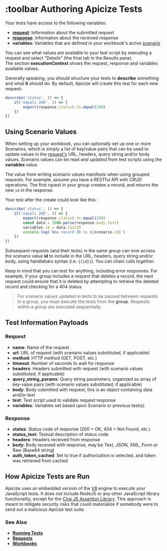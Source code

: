 # :toolbar Authoring Apicize Tests

Your tests have access to the following variables:

* **[request](#request)**:  Information about the submitted request
* **[response](#response)**:  Information about the received response
* **variables**:  Variables that are defined in your workbook's active [scenario](help:scenarios)

You can see what values are available to your test script by executing a request and select "Details" (the final tab in the Results pane).  
The section **executionContext** shows the request, response and variables available values.

Generally speaking, you should structure your tests to **describe** something and what **it** should do.  By default, Apicize will create this test for each new request:

```js
describe('status', () => {
    it('equals 200', () => {
        expect(response.status).to.equal(200)
    })
})
```

## Using Scenario Values

When setting up your workbook, you can optionally set up one or more Scenarios, which is simply a list of key/value pairs that can be used to update values in the [request's](#request) 
URL, headers, query string and/or body values.  Scenario values can be read *and updated* from test scripts using the **variables** value.

The value from writing scenario values manifests when using grouped requests.  For example, assume you have a RESTful API with CRUD operations.  The first rquest in your group creates a record, 
and returns the new `id` in the response.  

Your test after the create could look like this:

```js
describe('status', () => {
    it('equals 200', () => {
        expect(response.status).to.equal(200)
        const data = JSON.parse(response.body.text)
        variables.id = data.lastID
        console.log(`New record ID is ${scenario.id}`)
    })
})
```

Subsequent requests (and their tests) in the same group can now access the scenario value **id** to include in the URL, headers, query string and/or body, using
handlebars syntax (i.e. `{{id}}`).  You can chain calls together.  

Keep in mind that you can test for anything, including error responses. For example, if your group includes a request that deletes a record, the next request could ensure that
it is deleted by attempting to retrieve the deleted record and checking for a 404 status.

> For scenario values updated in tests to be passed between requests in a group, you must execute the tests from the **group**.  Requests within a group are executed sequentially.

## Test Information Payloads

### Request

* **name**: Name of the request
* **url**:  URL of request (with scenario values substituted, if applicable)
* **method**: HTTP method (GET, POST, etc.)
* **timeout**: Number of seconds to wait for response
* **headers**: Headers submitted with request (with scenario values substituted, if applicable)
* **query_string_params**: Query string parameters, organized as array of key-value pairs (with scenario values substituted, if applicable)
* **body**: Body submitted with request, this is an object containing data and/or text
* **test**: Test script used to validate request response
* **variables**: Variables set based upon Scenario or previous test(s)

### Response

* **status**: Status code of response (200 = OK, 404 = Not Found, etc.)
* **status_text**:  Textual description of status code
* **headers**:  Headers received from response
* **body**:  Body recevied with response, may be Text, JSON, XML, Form or Raw (Base64 string)
* **auth_token_cached**:  Set to true if authorization is selected, and token was retrieved from cached

## How Apicize Tests are Run

Apicize uses an embedded version of the [V8](https://v8.dev/) engine to execute your JavaScript tests.  It does *not* include NodeJS or any other JavaScript library functionality, 
except for the [Chai JS Assertion Library](https://www.chaijs.com/).  This approach is meant to mitigate security risks that could materialize if somebody were to send out a 
malicious Apicize test suite.

### See Also

* [**Running Tests**](help:running-tests)
* [**Requests**](help:requests)
* [**Workbooks**](help:workbooks)


